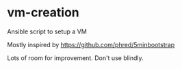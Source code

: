 # vm-creation
Ansible script to setup a VM

Mostly inspired by https://github.com/phred/5minbootstrap

Lots of room for improvement. Don't use blindly.

